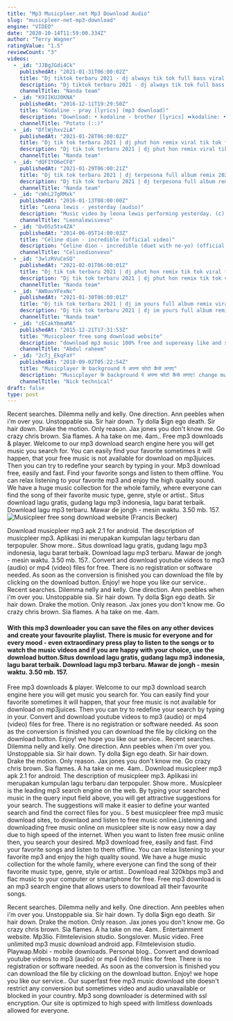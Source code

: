 ```yaml
---
title: "Mp3 Musicpleer.net Mp3 Download Audio"
slug: "musicpleer-net-mp3-download"
engine: "VIDEO"
date: "2020-10-14T11:59:00.334Z"
author: "Terry Wagner"
ratingValue: "1.5"
reviewCount: "3"
videos:
  - _id: "JJBgJGdi4Ck"
    publishedAt: "2021-01-31T06:00:02Z"
    title: "Dj tiktok terbaru 2021 - dj always tik tok full bass viral remix terbaru 2021"
    description: "Dj tiktok terbaru 2021 - dj always tik tok full bass viral remix terbaru 2021 dj tiktok terbaru 2021 dj from indonesia please"
    channelTitle: "Nanda team"
  - _id: "K9IIKUJ0KNA"
    publishedAt: "2016-12-11T19:29:50Z"
    title: "Kodaline - pray [lyrics] (mp3 download)"
    description: "Download: • kodaline - brother [lyrics] ⏩kodaline: • official website"
    channelTitle: "Potato (::)"
  - _id: "DflWjhxv2iA"
    publishedAt: "2021-01-28T06:00:02Z"
    title: "Dj tik tok terbaru 2021 | dj phut hon remix viral tik tok full bass 2021"
    description: "Dj tik tok terbaru 2021 | dj phut hon remix viral tik tok full bass 2021 dj tiktok terbaru 2021 dj from indonesia please support"
    channelTitle: "Nanda team"
  - _id: "dQFIYO6eCF0"
    publishedAt: "2021-01-29T06:00:21Z"
    title: "Dj tik tok terbaru 2021 | dj terpesona full album remix 2021 full bass"
    description: "Dj tik tok terbaru 2021 | dj terpesona full album remix 2021 full bass dj tiktok terbaru 2021 dj from indonesia please support"
    channelTitle: "Nanda team"
  - _id: "cWhL27gRMxk"
    publishedAt: "2016-01-13T08:00:00Z"
    title: "Leona lewis - yesterday (audio)"
    description: "Music video by leona lewis performing yesterday. (c) 2016 simco limited exclusively licensed to sony music entertainment uk limited ."
    channelTitle: "Leonalewisvevo"
  - _id: "QvO5z5tx4ZA"
    publishedAt: "2014-06-05T14:00:03Z"
    title: "Céline dion - incredible (official video)"
    description: "Celine dion - incredible (duet with ne-yo) (official video) listen on spotify: listen on apple music:"
    channelTitle: "Celinedionvevo"
  - _id: "3wlzRVuCeSQ"
    publishedAt: "2021-02-01T06:00:01Z"
    title: "Dj tik tok terbaru 2021 | dj phut hon remix tik tok viral full bass 2021"
    description: "Dj tik tok terbaru 2021 | dj phut hon remix tik tok viral full bass 2021 dj tiktok terbaru 2021 dj from indonesia please support"
    channelTitle: "Nanda team"
  - _id: "AW0avYFexNc"
    publishedAt: "2021-01-30T06:00:01Z"
    title: "Dj tik tok terbaru 2021 | dj im yours full album remix viral tik tok full bass 2021"
    description: "Dj tik tok terbaru 2021 | dj im yours full album remix viral tik tok full bass 2021 dj tiktok terbaru 2021 dj from indonesia"
    channelTitle: "Nanda team"
  - _id: "cECakYbmaMA"
    publishedAt: "2015-12-21T17:31:53Z"
    title: "Musicpleer free song download website"
    description: "download mp3 music 100% free and supereasy like and subscribe."
    channelTitle: "Abdul raheem"
  - _id: "2cTj_EkqFaY"
    publishedAt: "2018-09-02T05:22:54Z"
    title: "Musicplayer के background पे अपना फोटो कैसे लगाए"
    description: "Musicplayer के background पे अपना फोटो कैसे लगाए! change music player background uses your own photo how to change music player background"
    channelTitle: "Nick technical"
draft: false
type: post
---
```


Recent searches. Dilemma nelly and kelly. One direction. Ann peebles when i&#39;m over you. Unstoppable sia. Sir hair down. Ty dolla $ign ego death. Sir hair down. Drake the motion. Only reason. Jax jones you don&#39;t know me. Go crazy chris brown. Sia flames. A ha take on me. 4am.. Free mp3 downloads &amp; player. Welcome to our mp3 download search engine here you will get music you search for. You can easily find your favorite sometimes it will happen, that your free music is not available for download on mp3juices. Then you can try to redefine your search by typing in your. Mp3 download free, easily and fast. Find your favorite songs and listen to them offline. You can relax listening to your favorite mp3 and enjoy the high quality sound. We have a huge music collection for the whole family, where everyone can find the song of their favorite music type, genre, style or artist.. Situs download lagu gratis, gudang lagu mp3 indonesia, lagu barat terbaik. Download lagu mp3 terbaru. Mawar de jongh - mesin waktu. 3.50 mb. 157.
![Musicpleer free song download website (Francis Becker)](https://i.ytimg.com/vi/cECakYbmaMA/hqdefault.jpg "Musicpleer free song download website (Charlotte Lowe)")

Download musicpleer mp3 apk 2.1 for android. The description of musicpleer mp3. Aplikasi ini merupakan kumpulan lagu terbaru dan terpopuler. Show more.. Situs download lagu gratis, gudang lagu mp3 indonesia, lagu barat terbaik. Download lagu mp3 terbaru. Mawar de jongh - mesin waktu. 3.50 mb. 157.. Convert and download youtube videos to mp3 (audio) or mp4 (video) files for free. There is no registration or software needed. As soon as the conversion is finished you can download the file by clicking on the download button. Enjoy! we hope you like our service.. Recent searches. Dilemma nelly and kelly. One direction. Ann peebles when i&#39;m over you. Unstoppable sia. Sir hair down. Ty dolla $ign ego death. Sir hair down. Drake the motion. Only reason. Jax jones you don&#39;t know me. Go crazy chris brown. Sia flames. A ha take on me. 4am.
<!--inArticleAds-->

<!--galleryOne-->

#### With this mp3 downloader you can save the files on any other devices and create your favourite playlist. There is music for everyone and for every mood - even extraordinary press play to listen to the songs or to watch the music videos and if you are happy with your choice, use the download button.Situs download lagu gratis, gudang lagu mp3 indonesia, lagu barat terbaik. Download lagu mp3 terbaru. Mawar de jongh - mesin waktu. 3.50 mb. 157.
<!--inArticleAds-->

<!--galleryTwo-->

Free mp3 downloads &amp; player. Welcome to our mp3 download search engine here you will get music you search for. You can easily find your favorite sometimes it will happen, that your free music is not available for download on mp3juices. Then you can try to redefine your search by typing in your. Convert and download youtube videos to mp3 (audio) or mp4 (video) files for free. There is no registration or software needed. As soon as the conversion is finished you can download the file by clicking on the download button. Enjoy! we hope you like our service.. Recent searches. Dilemma nelly and kelly. One direction. Ann peebles when i&#39;m over you. Unstoppable sia. Sir hair down. Ty dolla $ign ego death. Sir hair down. Drake the motion. Only reason. Jax jones you don&#39;t know me. Go crazy chris brown. Sia flames. A ha take on me. 4am.. Download musicpleer mp3 apk 2.1 for android. The description of musicpleer mp3. Aplikasi ini merupakan kumpulan lagu terbaru dan terpopuler. Show more.. Musicpleer is the leading mp3 search engine on the web. By typing your searched music in the query input field above, you will get attractive suggestions for your search. The suggestions will make it easier to define your wanted search and find the correct files for you.. 5 best musicpleer free mp3 music download sites, to downlaod and listen to free music online.Listening and downloading free music online on musicpleer site is now easy now a day due to high speed of the internet. When you want to listen free music online then, you search your desired. Mp3 download free, easily and fast. Find your favorite songs and listen to them offline. You can relax listening to your favorite mp3 and enjoy the high quality sound. We have a huge music collection for the whole family, where everyone can find the song of their favorite music type, genre, style or artist.. Download real 320kbps mp3 and flac music to your computer or smartphone for free. Free mp3 download is an mp3 search engine that allows users to download all their favourite songs.
<!--galleryThree-->

Recent searches. Dilemma nelly and kelly. One direction. Ann peebles when i&#39;m over you. Unstoppable sia. Sir hair down. Ty dolla $ign ego death. Sir hair down. Drake the motion. Only reason. Jax jones you don&#39;t know me. Go crazy chris brown. Sia flames. A ha take on me. 4am.. Entertainment website. Mp3lio. Filmtelevision studio. Songslover. Music video. Free unlimited mp3 music download android app. Filmtelevision studio. Playwap.Mobi - mobile downloads. Personal blog.. Convert and download youtube videos to mp3 (audio) or mp4 (video) files for free. There is no registration or software needed. As soon as the conversion is finished you can download the file by clicking on the download button. Enjoy! we hope you like our service.. Our superfast free mp3 music download site doesn&#39;t restrict any conversion but sometimes video and audio unavailable or blocked in your country. Mp3 song downloader is determined with ssl encryption. Our site is optimized to high speed with limitless downloads allowed for everyone.